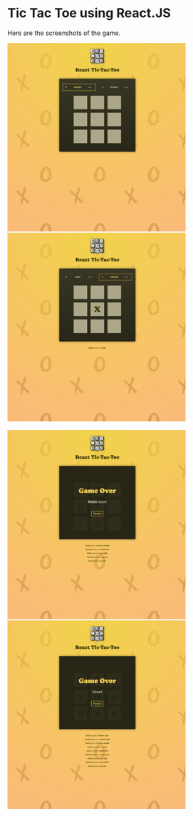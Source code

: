 # Tic Tac Toe using React.JS

Here are the screenshots of the game.

<img src="./readme_resources/ss1.jpeg" alt="drawing" width="400"/>
&nbsp;&nbsp;
<img src="./readme_resources/ss2.jpeg" alt="drawing" width="400"/>
<br><br>
<img src="./readme_resources/ss3.jpeg" alt="drawing" width="400"/>
&nbsp;&nbsp;
<img src="./readme_resources/ss4.jpeg" alt="drawing" width="400"/>
